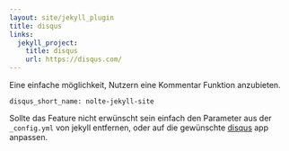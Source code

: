 ```yaml
---
layout: site/jekyll_plugin
title: disqus
links:
  jekyll_project:
    title: disqus
    url: https://disqus.com/
---
```


 Eine einfache möglichkeit, Nutzern eine Kommentar Funktion anzubieten.

<!--more-->

```
disqus_short_name: nolte-jekyll-site
```

Sollte das Feature nicht erwünscht sein einfach den Parameter aus der ```_config.yml``` von jekyll entfernen, oder auf die gewünschte [disqus](https://disqus.com/) app anpassen.

